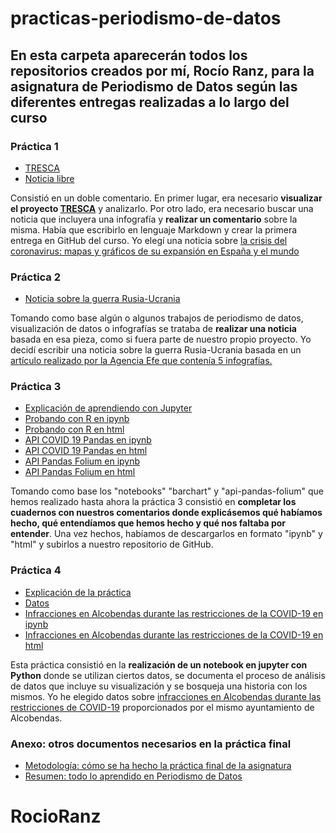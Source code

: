 # practicas-periodismo-de-datos

## En esta carpeta aparecerán todos los repositorios creados por mí, Rocío Ranz, para la asignatura de Periodismo de Datos según las diferentes entregas realizadas a lo largo del curso

### Práctica 1
- [TRESCA](practica-1-tresca.md)
- [Noticia libre](practica-1-libre.md)

Consistió en un doble comentario. En primer lugar, era necesario **visualizar el proyecto [TRESCA](https://trescaproject.eu)** y analizarlo. Por otro lado, era necesario buscar una noticia que incluyera una infografía y **realizar un comentario** sobre la misma. Había que escribirlo en lenguaje Markdown y crear la primera entrega en GitHub del curso. Yo elegí una noticia sobre [la crisis del coronavirus: mapas y gráficos de su expansión en España y el mundo](https://www.eldiario.es/sociedad/crisis-coronavirus-graficos-expansion-espana_1_1033878.html) 

### Práctica 2
- [Noticia sobre la guerra Rusia-Ucrania](practica-2.md)

Tomando como base algún o algunos trabajos de periodismo de datos, visualización de datos o infografías se trataba de **realizar una noticia** basada en esa pieza, como si fuera parte de nuestro propio proyecto. Yo decidí escribir una noticia sobre la guerra Rusia-Ucrania basada en un [artículo realizado por la Agencia Efe que contenía 5 infografías.](https://euroefe.euractiv.es/section/exteriores-y-defensa/infographic/la-guerra-de-ucrania-explicada-en-5-infografias/)

### Práctica 3
- [Explicación de aprendiendo con Jupyter](practica-3.md)
- [Probando con R en ipynb](https://github.com/Pontedatos/RocioRanz/blob/main/probando-con-r.ipynb)
- [Probando con R en html](https://github.com/Pontedatos/RocioRanz/blob/main/probando-con-r.html)
- [API COVID 19 Pandas en ipynb](https://github.com/Pontedatos/RocioRanz/blob/main/phyton-api-covid19-pandas.ipynb)
- [API COVID 19 Pandas en html](https://github.com/Pontedatos/RocioRanz/blob/main/phyton-api-covid19-pandas.html)
- [API Pandas Folium en ipynb](https://github.com/Pontedatos/RocioRanz/blob/main/api-pandas-folium.ipynb)
- [API Pandas Folium en html](https://github.com/Pontedatos/RocioRanz/blob/main/api-pandas-folium.html)

Tomando como base los "notebooks" "barchart" y "api-pandas-folium" que hemos realizado hasta ahora la práctica 3 consistió en **completar los cuadernos con nuestros comentarios donde explicásemos qué habíamos hecho, qué entendíamos que hemos hecho y qué nos faltaba por entender**. Una vez hechos, habíamos de descargarlos en formato "ipynb" y "html" y subirlos a nuestro repositorio de GitHub.

### Práctica 4
- [Explicación de la práctica](practica-4.md)
- [Datos](https://github.com/Pontedatos/RocioRanz/blob/main/practica-4.csv.csv)
- [Infracciones en Alcobendas durante las restricciones de la COVID-19 en ipynb](https://github.com/Pontedatos/RocioRanz/blob/main/practica-4.ipynb)
- [Infracciones en Alcobendas durante las restricciones de la COVID-19 en html](https://github.com/Pontedatos/RocioRanz/blob/main/practica-4.ipynb)

Esta práctica consistió en la **realización de un notebook en jupyter con Python** donde se utilizan ciertos datos, se documenta el proceso de análisis de datos que incluye su visualización y se bosqueja una historia con los mismos. Yo he elegido datos sobre [infracciones en Alcobendas durante las restricciones de COVID-19](https://datos.alcobendas.org/dataset/infracciones-por-incumplimiento-restricciones-estado-de-alarma-covid-19/resource/1f568d4c-c310-4462-ac90-2b55fed026a6?view_id=56a3145c-a39b-4eee-b415-37bd46b36d92) proporcionados por el mismo ayuntamiento de Alcobendas.

### Anexo: otros documentos necesarios en la práctica final
- [Metodología: cómo se ha hecho la práctica final de la asignatura](metodolog%C3%ADa.md)
- [Resumen: todo lo aprendido en Periodismo de Datos](resumen.md)

# RocioRanz


